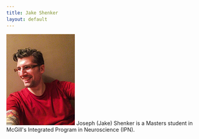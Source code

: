 ```yaml
---
title: Jake Shenker
layout: default
---
```

![Jake](/images/jake.jpg)
Joseph (Jake) Shenker is a Masters student in McGill's Integrated Program in Neuroscience (IPN).
